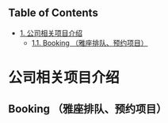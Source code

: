 <div id="table-of-contents">
<h2>Table of Contents</h2>
<div id="text-table-of-contents">
<ul>
<li><a href="#org83cd6ae">1. 公司相关项目介绍</a>
<ul>
<li><a href="#org27f01cd">1.1. Booking （雅座排队、预约项目）</a></li>
</ul>
</li>
</ul>
</div>
</div>

<a id="org83cd6ae"></a>

# 公司相关项目介绍


<a id="org27f01cd"></a>

## Booking （雅座排队、预约项目）

